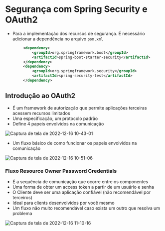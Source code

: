 # Segurança com Spring Security e OAuth2

- Para a implementação dos recursos de segurança. É necessário adicionar a dependência no arquivo `pom.xml`

```xml
        <dependency>
            <groupId>org.springframework.boot</groupId>
            <artifactId>spring-boot-starter-security</artifactId>
        </dependency>
        <dependency>
            <groupId>org.springframework.security</groupId>
            <artifactId>spring-security-test</artifactId>
        </dependency>
```

## Introdução ao OAuth2

- É um framework de autorização que permite aplicações terceiras acessem recursos limitados
- Uma especificação, um protocolo padrão
- Define 4 papeis envolvidos na comunicação 

![Captura de tela de 2022-12-16 10-43-01](https://user-images.githubusercontent.com/43495376/208111545-d0d90ca6-bb84-4685-ab65-de4fd9cc4942.png)

- Um fluxo básico de como funcionar os papeis envolvidos na comunicação

![Captura de tela de 2022-12-16 10-51-06](https://user-images.githubusercontent.com/43495376/208112860-6a94fd2b-423b-4f36-816b-f6cc3eb0f558.png)

### Fluxo Resource Owner Password Credentials

- É a sequência de comunicação que ocorre entre os componentes
- Uma forma de obter um access token a partir de um usuário e senha
- O Cliente deve ser uma aplicação confiável (não recomendável por terceiros)
- Ideal para clients desenvolvidos por você mesmo
- Um fluxo não muito recomendável caso exista um outro que resolva um problema

![Captura de tela de 2022-12-16 11-10-16](https://user-images.githubusercontent.com/43495376/208116581-a817bfa0-77c7-4bc5-8050-fcb38d4ce020.png)

